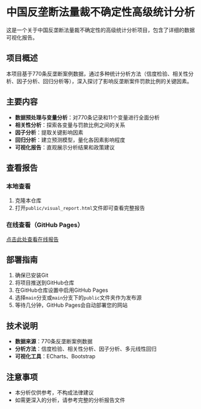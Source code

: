 # 中国反垄断法量裁不确定性高级统计分析

这是一个关于中国反垄断法量裁不确定性的高级统计分析项目，包含了详细的数据可视化报告。

## 项目概述

本项目基于770条反垄断案例数据，通过多种统计分析方法（信度检验、相关性分析、因子分析、回归分析等），深入探讨了影响反垄断案件罚款比例的关键因素。

## 主要内容

- **数据预处理与变量分析**：对770条记录和11个变量进行全面分析
- **相关性分析**：探索各变量与罚款比例之间的关系
- **因子分析**：提取关键影响因素
- **回归分析**：建立预测模型，量化各因素影响程度
- **可视化报告**：直观展示分析结果和政策建议

## 查看报告

### 本地查看

1. 克隆本仓库
2. 打开`public/visual_report.html`文件即可查看完整报告

### 在线查看（GitHub Pages）

[点击此处查看在线报告](https://Celia11ly.github.io/data-analysis/) 

## 部署指南

1. 确保已安装Git
2. 将项目推送到GitHub仓库
3. 在GitHub仓库设置中启用GitHub Pages
4. 选择`main`分支或`main`分支下的`public`文件夹作为发布源
5. 等待几分钟，GitHub Pages会自动部署您的网站

## 技术说明

- **数据来源**：770条反垄断案例数据
- **分析方法**：信度检验、相关性分析、因子分析、多元线性回归
- **可视化工具**：ECharts、Bootstrap

## 注意事项

- 本分析仅供参考，不构成法律建议
- 如需更深入的分析，请参考完整的分析报告文件